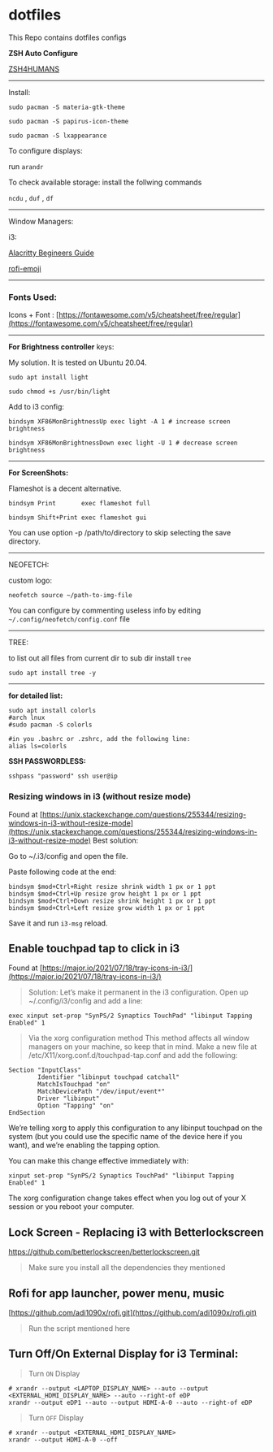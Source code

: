 # dotfiles

This Repo contains dotfiles configs

**ZSH Auto Configure**

[ZSH4HUMANS](https://github.com/romkatv/zsh4humans)

---

Install:

```
sudo pacman -S materia-gtk-theme

sudo pacman -S papirus-icon-theme

sudo pacman -S lxappearance
```

To configure displays:

run `arandr`

To check available storage:
install the follwing commands

`ncdu` , `duf` , `df`

---

Window Managers:

i3:

[Alacritty Begineers Guide](https://www.youtube.com/watch?v=76GbxnD8wnM&list=PLnur5_dvCveFGV8tKbH9sdqOSBUlFNQrR&index=18)

[rofi-emoji](https://github.com/Mange/rofi-emoji)

---

### Fonts Used:

Icons + Font : [https://fontawesome.com/v5/cheatsheet/free/regular](https://fontawesome.com/v5/cheatsheet/free/regular)

---

**For Brightness controller** keys:

My solution. It is tested on Ubuntu 20.04.

```
sudo apt install light

sudo chmod +s /usr/bin/light
```

Add to i3 config:

```
bindsym XF86MonBrightnessUp exec light -A 1 # increase screen brightness

bindsym XF86MonBrightnessDown exec light -U 1 # decrease screen brightness
```

---

**For ScreenShots:**

Flameshot is a decent alternative.

```
bindsym Print       exec flameshot full

bindsym Shift+Print exec flameshot gui
```

You can use option -p /path/to/directory to skip selecting the save directory.

---

NEOFETCH:

custom logo:

```
neofetch source ~/path-to-img-file
```

You can configure by commenting useless info by editing `~/.config/neofetch/config.conf` file

---

TREE:

to list out all files from current dir to sub dir install `tree`

```
sudo apt install tree -y
```

---

**for detailed list:**

```
sudo apt install colorls
#arch lnux
#sudo pacman -S colorls

#in you .bashrc or .zshrc, add the following line:
alias ls=colorls
```

**SSH PASSWORDLESS:**

```
sshpass "password" ssh user@ip
```

<!-- Switch to kali -->

### Resizing windows in i3 (without resize mode)

Found at [https://unix.stackexchange.com/questions/255344/resizing-windows-in-i3-without-resize-mode](https://unix.stackexchange.com/questions/255344/resizing-windows-in-i3-without-resize-mode)
Best solution:

Go to ~/.i3/config and open the file.

Paste following code at the end:

```
bindsym $mod+Ctrl+Right resize shrink width 1 px or 1 ppt
bindsym $mod+Ctrl+Up resize grow height 1 px or 1 ppt
bindsym $mod+Ctrl+Down resize shrink height 1 px or 1 ppt
bindsym $mod+Ctrl+Left resize grow width 1 px or 1 ppt
```

Save it and run `i3-msg` reload.

## Enable touchpad tap to click in i3

Found at [https://major.io/2021/07/18/tray-icons-in-i3/](https://major.io/2021/07/18/tray-icons-in-i3/)

> Solution:
> Let’s make it permanent in the i3 configuration. Open up ~/.config/i3/config and add a line:

`exec xinput set-prop "SynPS/2 Synaptics TouchPad" "libinput Tapping Enabled" 1`

> Via the xorg configuration method
> This method affects all window managers on your machine, so keep that in mind. Make a new file at /etc/X11/xorg.conf.d/touchpad-tap.conf and add the following:

```
Section "InputClass"
        Identifier "libinput touchpad catchall"
        MatchIsTouchpad "on"
        MatchDevicePath "/dev/input/event*"
        Driver "libinput"
        Option "Tapping" "on"
EndSection
```

We’re telling xorg to apply this configuration to any libinput touchpad on the system (but you could use the specific name of the device here if you want), and we’re enabling the tapping option.

You can make this change effective immediately with:

`xinput set-prop "SynPS/2 Synaptics TouchPad" "libinput Tapping Enabled" 1`

The xorg configuration change takes effect when you log out of your X session or you reboot your computer.

## Lock Screen - Replacing i3 with Betterlockscreen

https://github.com/betterlockscreen/betterlockscreen.git

> Make sure you install all the dependencies they mentioned

## Rofi for app launcher, power menu, music

[https://github.com/adi1090x/rofi.git](https://github.com/adi1090x/rofi.git)

> Run the script mentioned here



## Turn Off/On External Display for i3 Terminal:

> Turn `ON` Display
```
# xrandr --output <LAPTOP_DISPLAY_NAME> --auto --output <EXTERNAL_HDMI_DISPLAY_NAME> --auto --right-of eDP
xrandr --output eDP1 --auto --output HDMI-A-0 --auto --right-of eDP
```

> Turn `OFF` Display
```
# xrandr --output <EXTERNAL_HDMI_DISPLAY_NAME>
xrandr --output HDMI-A-0 --off
```
